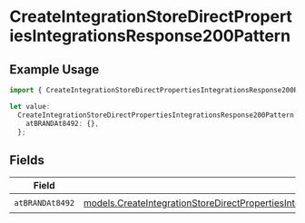 # CreateIntegrationStoreDirectPropertiesIntegrationsResponse200Pattern

## Example Usage

```typescript
import { CreateIntegrationStoreDirectPropertiesIntegrationsResponse200Pattern } from "@vercel/sdk/models/createintegrationstoredirectop.js";

let value:
  CreateIntegrationStoreDirectPropertiesIntegrationsResponse200Pattern = {
    atBRANDAt8492: {},
  };
```

## Fields

| Field                                                                                                                                                                                                                                                                                    | Type                                                                                                                                                                                                                                                                                     | Required                                                                                                                                                                                                                                                                                 | Description                                                                                                                                                                                                                                                                              |
| ---------------------------------------------------------------------------------------------------------------------------------------------------------------------------------------------------------------------------------------------------------------------------------------- | ---------------------------------------------------------------------------------------------------------------------------------------------------------------------------------------------------------------------------------------------------------------------------------------- | ---------------------------------------------------------------------------------------------------------------------------------------------------------------------------------------------------------------------------------------------------------------------------------------- | ---------------------------------------------------------------------------------------------------------------------------------------------------------------------------------------------------------------------------------------------------------------------------------------- |
| `atBRANDAt8492`                                                                                                                                                                                                                                                                          | [models.CreateIntegrationStoreDirectPropertiesIntegrationsResponse200ApplicationJSONResponseBodyStoreProductMetadataSchema8AtBRANDAt8492](../models/createintegrationstoredirectpropertiesintegrationsresponse200applicationjsonresponsebodystoreproductmetadataschema8atbrandat8492.md) | :heavy_check_mark:                                                                                                                                                                                                                                                                       | N/A                                                                                                                                                                                                                                                                                      |